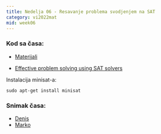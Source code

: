 ```yaml
---
title: Nedelja 06 - Resavanje problema svodjenjem na SAT
category: vi2022mat
mid: week06
---
```


### Kod sa časa:

- <a target="_blank" href="https://github.com/matfvi/vi/tree/master/2022.2023/06_minisat">Materijali</a>

- <a target="_blank" href="https://arxiv.org/pdf/1906.06251.pdf">Effective problem solving using SAT solvers</a>

Instalacija minisat-a:  
```
sudo apt-get install minisat
```

### Snimak časa:
  - <a target="_blank" href="#">Denis</a>
  - <a target="_blank" href="https://youtu.be/F8V89KgqmFw">Marko</a>


